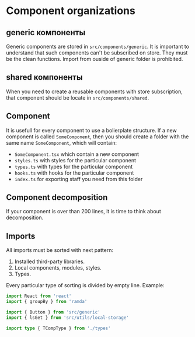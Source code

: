 # Component organizations

## generic компоненты

Generic components are stored in `src/components/generic`. It is important to
understand that such components can't be subscribed on store. They must be the
clean functions.
Import from ouside of generic folder is prohibited.

## shared компоненты

When you need to create a reusable components with store subscription, that
component should be locate in `src/components/shared`.

## Component

It is usefull for every component to use a bolierplate structure.
If a new component is called `SomeComponent`, then you should create a folder
with the same name `SomeComponent`, which will contain:

- `SomeComponent.tsx` which contain a new component
- `styles.ts` with styles for the particular component
- `types.ts` with types for the particular component
- `hooks.ts` with hooks for the particular component
- `index.ts` for exporting staff you need from this folder

## Component decomposition

If your component is over than 200 lines, it is time to think about
decomposition.

## Imports

All imports must be sorted with next pattern:

1. Installed third-party libraries.
2. Local components, modules, styles.
3. Types.

Every particular type of sorting is divided by empty line. Example:

```ts
import React from 'react'
import { groupBy } from 'ramda'

import { Button } from 'src/generic'
import { lsGet } from 'src/utils/local-storage'

import type { TCompType } from './types'
```
